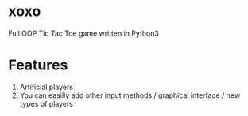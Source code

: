# xoxo
Full OOP Tic Tac Toe game written in Python3
# Features
1. Artificial players
2. You can easilly add other input methods / graphical interface / new types of players

